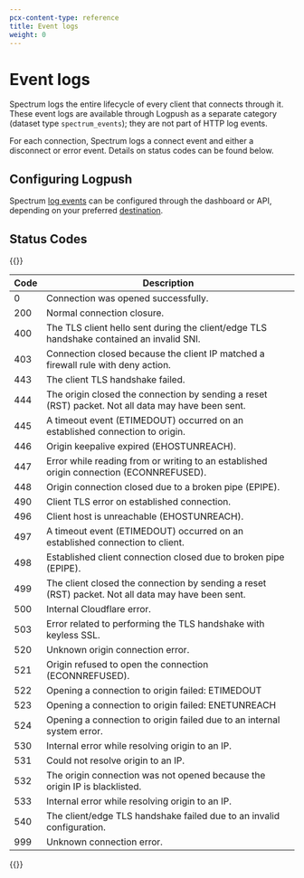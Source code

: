 ```yaml
---
pcx-content-type: reference
title: Event logs
weight: 0
---
```


# Event logs

Spectrum logs the entire lifecycle of every client that connects through it. These event logs are available through Logpush as a separate category (dataset type `spectrum_events`); they are not part of HTTP log events.

For each connection, Spectrum logs a connect event and either a disconnect or error event. Details on status codes can be found below.

## Configuring Logpush

Spectrum [log events](/logs/reference/log-fields/) can be configured through the dashboard or API, depending on your preferred [destination](/logs/get-started/enable-destinations/).

## Status Codes

{{<table-wrap>}}

| Code | Description                                                                                        |
| ---- | -------------------------------------------------------------------------------------------------- |
| 0    | Connection was opened successfully.                                                                |
| 200  | Normal connection closure.                                                                         |
| 400  | The TLS client hello sent during the client/edge TLS handshake contained an invalid SNI.           |
| 403  | Connection closed because the client IP matched a firewall rule with deny action.                  |
| 443  | The client TLS handshake failed.                                                                   |
| 444  | The origin closed the connection by sending a reset (RST) packet. Not all data may have been sent. |
| 445  | A timeout event (ETIMEDOUT) occurred on an established connection to origin.                       |
| 446  | Origin keepalive expired (EHOSTUNREACH).                                                           |
| 447  | Error while reading from or writing to an established origin connection (ECONNREFUSED).            |
| 448  | Origin connection closed due to a broken pipe (EPIPE).                                             |
| 490  | Client TLS error on established connection.                                                        |
| 496  | Client host is unreachable (EHOSTUNREACH).                                                         |
| 497  | A timeout event (ETIMEDOUT) occurred on an established connection to client.                       |
| 498  | Established client connection closed due to broken pipe (EPIPE).                                   |
| 499  | The client closed the connection by sending a reset (RST) packet. Not all data may have been sent. |
| 500  | Internal Cloudflare error.                                                                         |
| 503  | Error related to performing the TLS handshake with keyless SSL.                                    |
| 520  | Unknown origin connection error.                                                                   |
| 521  | Origin refused to open the connection (ECONNREFUSED).                                              |
| 522  | Opening a connection to origin failed: ETIMEDOUT                                                   |
| 523  | Opening a connection to origin failed: ENETUNREACH                                                 |
| 524  | Opening a connection to origin failed due to an internal system error.                             |
| 530  | Internal error while resolving origin to an IP.                                                    |
| 531  | Could not resolve origin to an IP.                                                                 |
| 532  | The origin connection was not opened because the origin IP is blacklisted.                         |
| 533  | Internal error while resolving origin to an IP.                                                    |
| 540  | The client/edge TLS handshake failed due to an invalid configuration.                              |
| 999  | Unknown connection error.                                                                          |

{{</table-wrap>}}
